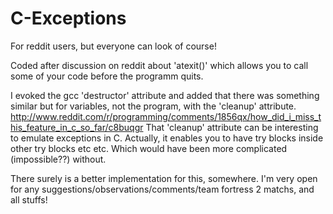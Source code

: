 C-Exceptions
============

For reddit users, but everyone can look of course!

Coded after discussion on reddit about 'atexit()' which allows you to call some of your code before the programm quits.

I evoked the gcc 'destructor' attribute and added that there was something similar but for variables, not the program, with the 'cleanup' attribute.
http://www.reddit.com/r/programming/comments/1856qx/how_did_i_miss_this_feature_in_c_so_far/c8buqgr
That 'cleanup' attribute can be interesting to emulate exceptions in C. Actually, it enables you to have try blocks inside other try blocks etc etc. Which would have been more complicated (impossible??) without.

There surely is a better implementation for this, somewhere.
I'm very open for any suggestions/observations/comments/team fortress 2 matchs, and all stuffs!
